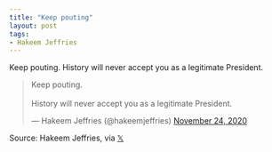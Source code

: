 ```yaml
---
title: "Keep pouting"
layout: post
tags:
- Hakeem Jeffries
---
```


Keep pouting. History will never accept you as a legitimate President.

<blockquote class="twitter-tweet"><p lang="en" dir="ltr">Keep pouting.<br><br>History will never accept you as a legitimate President.</p>&mdash; Hakeem Jeffries (@hakeemjeffries) <a href="https://twitter.com/hakeemjeffries/status/1331380500339036160?ref_src=twsrc%5Etfw">November 24, 2020</a></blockquote> <script async src="https://platform.twitter.com/widgets.js" charset="utf-8"></script>

Source: Hakeem Jeffries, via [&#x1D54F;](https://x.com)
